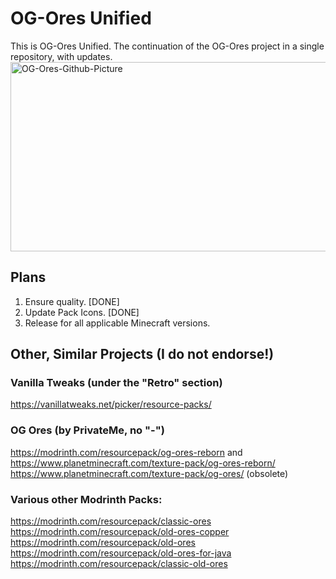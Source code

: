 # OG-Ores Unified
This is OG-Ores Unified. The continuation of the OG-Ores project in a single repository, with updates.
<img width="854" height="303" alt="OG-Ores-Github-Picture" src="https://github.com/user-attachments/assets/dc4c6f48-2d54-462d-acde-e297f7068a85" />

## Plans
1. Ensure quality. [DONE]
2. Update Pack Icons. [DONE]
3. Release for all applicable Minecraft versions.

## Other, Similar Projects (I do not endorse!)

### Vanilla Tweaks (under the "Retro" section)
https://vanillatweaks.net/picker/resource-packs/

### OG Ores (by PrivateMe, no "-")
https://modrinth.com/resourcepack/og-ores-reborn and https://www.planetminecraft.com/texture-pack/og-ores-reborn/
https://www.planetminecraft.com/texture-pack/og-ores/ (obsolete)

### Various other Modrinth Packs:
https://modrinth.com/resourcepack/classic-ores
https://modrinth.com/resourcepack/old-ores-copper
https://modrinth.com/resourcepack/old-ores
https://modrinth.com/resourcepack/old-ores-for-java
https://modrinth.com/resourcepack/classic-old-ores
